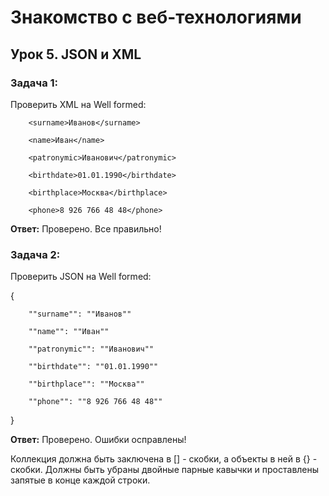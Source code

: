 # Знакомство с веб-технологиями

## Урок 5. JSON и XML

### Задача 1:

Проверить XML на Well formed:

<req>

        <surname>Иванов</surname>

        <name>Иван</name>

        <patronymic>Иванович</patronymic>

        <birthdate>01.01.1990</birthdate>

        <birthplace>Москва</birthplace>

        <phone>8 926 766 48 48</phone>

</req>

**Ответ:** Проверено. Все правильно!

### Задача 2:

Проверить JSON на Well formed:

{

        ""surname"": ""Иванов""

        ""name"": ""Иван""

        ""patronymic"": ""Иванович""

        ""birthdate"": ""01.01.1990""

        ""birthplace"": ""Москва""

        ""phone"": ""8 926 766 48 48""

}

**Ответ:** Проверено. Ошибки осправлены!

Коллекция должна быть заключена в [] - скобки, а объекты в ней в {} - скобки. Должны быть убраны двойные парные кавычки и проставлены запятые в конце каждой строки.